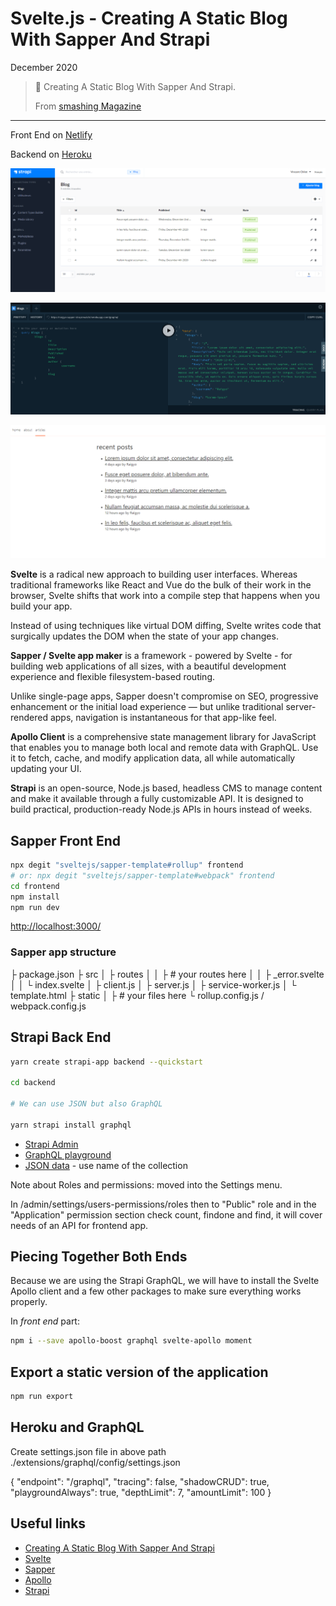 # Svelte.js - Creating A Static Blog With Sapper And Strapi

December 2020

> 🔨  Creating A Static Blog With Sapper And Strapi.
>
> From [smashing Magazine](https://www.smashingmagazine.com/2020/08/static-blog-sapper-strapi/)

* * *

Front End on [Netlify](https://friendly-beaver-b2c0b1.netlify.app/)

Backend on [Heroku](https://raigyo-sapper-strapi-watch.herokuapp.com/)

![capture](_readme-img/capture-back.png)

![capture](_readme-img/capture-graphql.png)

![capture](_readme-img/capture-front.png)

**Svelte** is a radical new approach to building user interfaces. Whereas traditional frameworks
like React and Vue do the bulk of their work in the browser, Svelte shifts that work into a compile
step that happens when you build your app.

Instead of using techniques like virtual DOM diffing, Svelte writes code that surgically updates
the DOM when the state of your app changes.

**Sapper / Svelte app maker** is a framework - powered by Svelte - for building web applications
of all sizes, with a beautiful development experience and flexible filesystem-based routing.

Unlike single-page apps, Sapper doesn't compromise on SEO, progressive enhancement or the initial
load experience — but unlike traditional server-rendered apps, navigation is instantaneous for
that app-like feel.

**Apollo Client** is a comprehensive state management library for JavaScript that enables you to
manage both local and remote data with GraphQL. Use it to fetch, cache, and modify application
data, all while automatically updating your UI.

**Strapi** is an open-source, Node.js based, headless CMS to manage content and make it available
through a fully customizable API. It is designed to build practical, production-ready Node.js APIs
in hours instead of weeks.

## Sapper Front End

````bash
npx degit "sveltejs/sapper-template#rollup" frontend
# or: npx degit "sveltejs/sapper-template#webpack" frontend
cd frontend
npm install
npm run dev
````

[http://localhost:3000/](http://localhost:3000/)

### Sapper app structure

├ package.json
├ src
│ ├ routes
│ │ ├ # your routes here
│ │ ├ _error.svelte
│ │ └ index.svelte
│ ├ client.js
│ ├ server.js
│ ├ service-worker.js
│ └ template.html
├ static
│ ├ # your files here
└ rollup.config.js / webpack.config.js

## Strapi Back End

````bash
yarn create strapi-app backend --quickstart

cd backend

# We can use JSON but also GraphQL

yarn strapi install graphql
````

- [Strapi Admin](http://localhost:1337/admin)
- [GraphQL playground](http://localhost:1337/graphql)
- [JSON data](http://localhost:1337/Blogs) - use name of the collection

Note about Roles and permissions: moved into the Settings menu.

In /admin/settings/users-permissions/roles then to "Public" role and in the "Application" permission
section check count, findone and find, it will cover needs of an API for frontend app.

## Piecing Together Both Ends

Because we are using the Strapi GraphQL, we will have to install the Svelte Apollo client and a few other packages to make sure everything works properly.

In *front end* part:

````bash
npm i --save apollo-boost graphql svelte-apollo moment
````

## Export a static version of the application

````bash
npm run export
````
## Heroku and GraphQL

 Create settings.json file in above path ./extensions/graphql/config/settings.json

{
  "endpoint": "/graphql",
  "tracing": false,
  "shadowCRUD": true,
  "playgroundAlways": true,
  "depthLimit": 7,
  "amountLimit": 100
}

## Useful links

- [Creating A Static Blog With Sapper And Strapi](https://www.smashingmagazine.com/2020/08/static-blog-sapper-strapi/)
- [Svelte](https://svelte.dev/)
- [Sapper](https://sapper.svelte.dev/)
- [Apollo](https://www.apollographql.com/)
- [Strapi](https://strapi.io/)